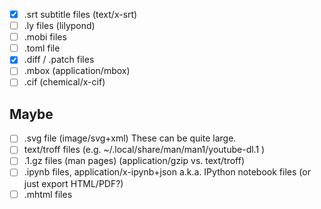 - [x] .srt subtitle files (text/x-srt)
- [ ] .ly files (lilypond)
- [ ] .mobi files
- [ ] .toml file
- [x] .diff / .patch files
- [ ] .mbox (application/mbox)
- [ ] .cif (chemical/x-cif)

Maybe
-----

- [ ] .svg file (image/svg+xml) These can be quite large.
- [ ] text/troff files (e.g. ~/.local/share/man/man1/youtube-dl.1 )
- [ ] .1.gz files (man pages) (application/gzip vs. text/troff)
- [ ] .ipynb files, application/x-ipynb+json a.k.a. IPython notebook files (or just export HTML/PDF?)
- [ ] .mhtml files
